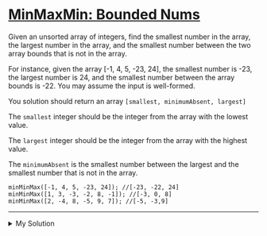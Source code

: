 # [MinMaxMin: Bounded Nums](https://www.codewars.com/kata/58d3487a643a3f6aa20000ff)

Given an unsorted array of integers, find the smallest number in the array, the largest number in the array, and the smallest number between the two array bounds that is not in the array.

For instance, given the array \[-1, 4, 5, -23, 24\], the smallest number is -23, the largest number is 24, and the smallest number between the array bounds is -22. You may assume the input is well-formed.

You solution should return an array `[smallest, minimumAbsent, largest]`

The `smallest` integer should be the integer from the array with the lowest value.

The `largest` integer should be the integer from the array with the highest value.

The `minimumAbsent` is the smallest number between the largest and the smallest number that is not in the array.

    minMinMax([-1, 4, 5, -23, 24]); //[-23, -22, 24]
    minMinMax([1, 3, -3, -2, 8, -1]); //[-3, 0, 8]
    minMinMax([2, -4, 8, -5, 9, 7]); //[-5, -3,9]

---

<details><summary>My Solution</summary>

```js
function minMinMax(array) {
  let minimumAbsent = Math.min(...array)

  for (let i = 0; i < array.length; i++) {
    if (array.includes(minimumAbsent)) {
      minimumAbsent++
    } else {
      return [Math.min(...array), minimumAbsent, Math.max(...array)]
    }
  }
}
```

</details>
